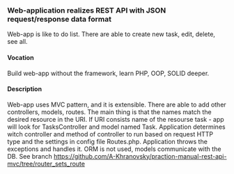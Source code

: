 ### Web-application realizes REST API with JSON request/response data format
Web-app is like to do list. There are able to create new task, edit, delete, see all.

#### Vocation
Build web-app without the framework, learn PHP, OOP, SOLID deeper.

#### Description
Web-app uses MVC pattern, and it is extensible. There are able to add other controllers, models, routes.
The main thing is that the names match the desired resource in the URI. If URI consists name of the resourse
task - app will look for TasksController and model named Task. Application determines witch controller and
method of controller to run based on request HTTP type and the settings in config file Routes.php. Application throws
the exceptions and handles it. ORM is not used, models communicate with the DB.
See branch https://github.com/A-Khranovsky/praction-manual-rest-api-mvc/tree/router_sets_route
